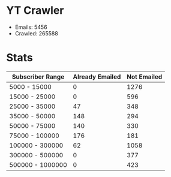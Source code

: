 # YT Crawler
- Emails: 5456
- Crawled: 265588

# Stats
| Subscriber Range  | Already Emailed | Not Emailed |
|-------|-------|-------|
| 5000 - 15000 | 0 | 1276 |
| 15000 - 25000 | 0 | 596 |
| 25000 - 35000 | 47 | 348 |
| 35000 - 50000 | 148 | 294 |
| 50000 - 75000 | 140 | 330 |
| 75000 - 100000 | 176 | 181 |
| 100000 - 300000 | 62 | 1058 |
| 300000 - 500000 | 0 | 377 |
| 500000 - 1000000 | 0 | 423 |
